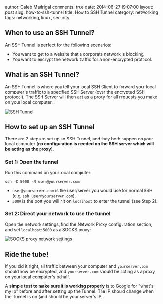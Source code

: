 author: Caleb Madrigal
comments: true
date: 2014-06-27 19:07:00
layout: post
slug: how-to-ssh-tunnel
title: How to SSH Tunnel
category: networking
tags: networking, linux, security

## When to use an SSH Tunnel?

An SSH Tunnel is perfect for the following scenarios:

* You want to get to a website that a corporate network is blocking.
* You want to encrypt the network traffic for a non-encrypted protocol.

## What is an SSH Tunnel?

An SSH Tunnel is where you tell your local SSH Client to forward your local computer's traffic to a specified SSH Server (over the encrypted SSH protocol). The SSH Server will then act as a proxy for all requests you make on your local computer.

![SSH Tunnel](/images/ssh_tunnel.png)

## How to set up an SSH Tunnel

There are 2 steps to set up an SSH Tunnel, and they both happen on your local computer (**no configuration is needed on the SSH server which will be acting as the proxy**).

### Set 1: Open the tunnel

Run this command on your local computer:

	ssh -D 5000 -N user@yourserver.com

* `user@yourserver.com` is the user/server you would use for normal SSH (e.g. `ssh user@yourserver.com`).
* `5000` is the port you will hit on `localhost` to enter the tunnel (see Step 2).


### Set 2: Direct your network to use the tunnel

Open the network settings, find the Network Proxy configuration section, and set `localhost:5000` as a SOCKS proxy:

![SOCKS proxy network settings](images/ssh_tunnel_proxy_ubuntu.png)


## Ride the tube!

If you did it right, all traffic between your computer and `yourserver.com` should now be encrypted, and `yourserver.com` should be acting as a proxy on your local computer's behalf.

A **simple test to make sure it is working properly** is to Google for "what's my ip" before and after setting up the Tunnel. The IP should change when the Tunnel is on (and should be your server's IP).
